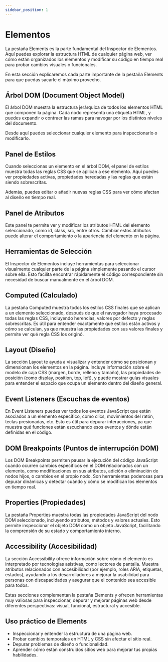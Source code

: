 ```yaml
---
sidebar_position: 1
---
```


# Elementos

La pestaña Elements es la parte fundamental del Inspector de Elementos. Aquí puedes explorar la estructura HTML de cualquier página web, ver cómo están organizados los elementos y modificar su código en tiempo real para probar cambios visuales o funcionales.

En esta sección explicaremos cada parte importante de la pestaña Elements para que puedas sacarle el máximo provecho.

## Árbol DOM (Document Object Model)

El árbol DOM muestra la estructura jerárquica de todos los elementos HTML que componen la página. Cada nodo representa una etiqueta HTML, y puedes expandir o contraer las ramas para navegar por los distintos niveles del documento.

Desde aquí puedes seleccionar cualquier elemento para inspeccionarlo o modificarlo.

## Panel de Estilos

Cuando seleccionas un elemento en el árbol DOM, el panel de estilos muestra todas las reglas CSS que se aplican a ese elemento. Aquí puedes ver propiedades activas, propiedades heredadas y las reglas que están siendo sobrescritas.

Además, puedes editar o añadir nuevas reglas CSS para ver cómo afectan al diseño en tiempo real.

## Panel de Atributos

Este panel te permite ver y modificar los atributos HTML del elemento seleccionado, como id, class, src, entre otros. Cambiar estos atributos puede alterar el comportamiento o la apariencia del elemento en la página.

## Herramientas de Selección

El Inspector de Elementos incluye herramientas para seleccionar visualmente cualquier parte de la página simplemente pasando el cursor sobre ella. Esto facilita encontrar rápidamente el código correspondiente sin necesidad de buscar manualmente en el árbol DOM.

## Computed (Calculado)

La pestaña Computed muestra todos los estilos CSS finales que se aplican a un elemento seleccionado, después de que el navegador haya procesado todas las reglas CSS, incluyendo herencias, valores por defecto y reglas sobrescritas. Es útil para entender exactamente qué estilos están activos y cómo se calculan, ya que muestra las propiedades con sus valores finales y permite ver qué regla CSS los originó.

## Layout (Diseño)

La sección Layout te ayuda a visualizar y entender cómo se posicionan y dimensionan los elementos en la página. Incluye información sobre el modelo de caja CSS (margen, borde, relleno y tamaño), las propiedades de posición (como display, position, top, left), y puede mostrar guías visuales para entender el espacio que ocupa un elemento dentro del diseño general.

## Event Listeners (Escuchas de eventos)

En Event Listeners puedes ver todos los eventos JavaScript que están asociados a un elemento específico, como clics, movimientos del ratón, teclas presionadas, etc. Esto es útil para depurar interacciones, ya que muestra qué funciones están escuchando esos eventos y dónde están definidas en el código.

## DOM Breakpoints (Puntos de interrupción DOM)

Los DOM Breakpoints permiten pausar la ejecución del código JavaScript cuando ocurren cambios específicos en el DOM relacionados con un elemento, como modificaciones en sus atributos, adición o eliminación de nodos hijos, o cambios en el propio nodo. Son herramientas poderosas para depurar dinámicas y detectar cuándo y cómo se modifican los elementos en tiempo real.

## Properties (Propiedades)

La pestaña Properties muestra todas las propiedades JavaScript del nodo DOM seleccionado, incluyendo atributos, métodos y valores actuales. Esto permite inspeccionar el objeto DOM como un objeto JavaScript, facilitando la comprensión de su estado y comportamiento interno.

## Accessibility (Accesibilidad)

La sección Accessibility ofrece información sobre cómo el elemento es interpretado por tecnologías asistivas, como lectores de pantalla. Muestra atributos relacionados con accesibilidad (por ejemplo, roles ARIA, etiquetas, estados), ayudando a los desarrolladores a mejorar la usabilidad para personas con discapacidades y asegurar que el contenido sea accesible para todos.

Estas secciones complementan la pestaña Elements y ofrecen herramientas muy valiosas para inspeccionar, depurar y mejorar páginas web desde diferentes perspectivas: visual, funcional, estructural y accesible.

## Uso práctico de Elements

- Inspeccionar y entender la estructura de una página web.
- Probar cambios temporales en HTML y CSS sin afectar el sitio real.
- Depurar problemas de diseño o funcionalidad.
- Aprender cómo están construidos sitios web para mejorar tus propias habilidades.
